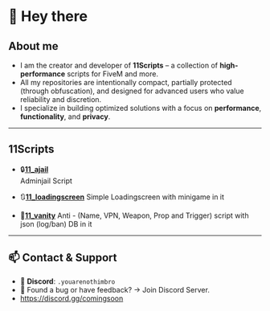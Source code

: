 # 👋 Hey there


## About me
- I am the creator and developer of **11Scripts** – a collection of **high-performance** scripts for FiveM and more.
- All my repositories are intentionally compact, partially protected (through obfuscation), and designed for advanced users who value reliability and discretion.
- I specialize in building optimized solutions with a focus on **performance**, **functionality**, and **privacy**.

---

## 11Scripts

- 🔒[**11_ajail**](https://comingsoon.com)  
  Adminjail Script

- 🔃[**11_loadingscreen**](https://comingsoon.com)
  Simple Loadingscreen with minigame in it

- 🛜[**11_vanity**](https://comingsoon.com)
  Anti - (Name, VPN, Weapon, Prop and Trigger) script with json (log/ban) DB in it

---

## 📫 Contact & Support

- 💬 **Discord**: `.youarenothimbro`
- 🐛 Found a bug or have feedback? → Join Discord Server.  
- https://discord.gg/comingsoon
